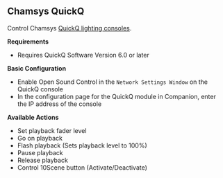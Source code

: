 ## Chamsys QuickQ

Control Chamsys [QuickQ lighting consoles](https://chamsyslighting.com/collections/quickq-consoles).

**Requirements**

- Requires QuickQ Software Version 6.0 or later

**Basic Configuration**

- Enable Open Sound Control in the `Network Settings Window` on the QuickQ console
- In the configuration page for the QuickQ module in Companion, enter the IP address of the console

**Available Actions**

- Set playback fader level
- Go on playback
- Flash playback (Sets playback level to 100%)
- Pause playback
- Release playback
- Control 10Scene button (Activate/Deactivate)
